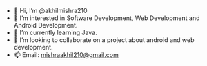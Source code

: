 - 👋 Hi, I’m @akhilmishra210
- 👀 I’m interested in Software Development, Web Development and Android Development.
- 🌱 I’m currently learning Java.
- 💞️ I’m looking to collaborate on a project about android and web development.
- 📫 Email: mishraakhil210@gmail.com

<!---
akhilmishra210/akhilmishra210 is a ✨ special ✨ repository because its `README.md` (this file) appears on your GitHub profile.
You can click the Preview link to take a look at your changes.
--->
